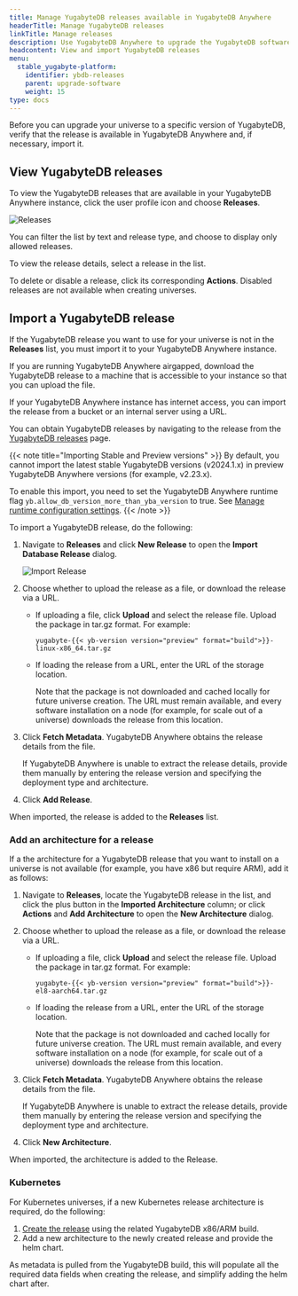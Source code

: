 ```yaml
---
title: Manage YugabyteDB releases available in YugabyteDB Anywhere
headerTitle: Manage YugabyteDB releases
linkTitle: Manage releases
description: Use YugabyteDB Anywhere to upgrade the YugabyteDB software on universes.
headcontent: View and import YugabyteDB releases
menu:
  stable_yugabyte-platform:
    identifier: ybdb-releases
    parent: upgrade-software
    weight: 15
type: docs
---
```


Before you can upgrade your universe to a specific version of YugabyteDB, verify that the release is available in YugabyteDB Anywhere and, if necessary, import it.

## View YugabyteDB releases

To view the YugabyteDB releases that are available in your YugabyteDB Anywhere instance, click the user profile icon and choose **Releases**.

![Releases](/images/yp/releases-list-2024.png)

You can filter the list by text and release type, and choose to display only allowed releases.

To view the release details, select a release in the list.

To delete or disable a release, click its corresponding **Actions**. Disabled releases are not available when creating universes.

## Import a YugabyteDB release

If the YugabyteDB release you want to use for your universe is not in the **Releases** list, you must import it to your YugabyteDB Anywhere instance.

If you are running YugabyteDB Anywhere airgapped, download the YugabyteDB release to a machine that is accessible to your instance so that you can upload the file.

If your YugabyteDB Anywhere instance has internet access, you can import the release from a bucket or an internal server using a URL.

You can obtain YugabyteDB releases by navigating to the release from the [YugabyteDB releases](../../../releases/ybdb-releases/) page.

{{< note title="Importing Stable and Preview versions" >}}
By default, you cannot import the latest stable YugabyteDB versions (v2024.1.x) in preview YugabyteDB Anywhere versions (for example, v2.23.x).

To enable this import, you need to set the YugabyteDB Anywhere runtime flag `yb.allow_db_version_more_than_yba_version` to true. See [Manage runtime configuration settings](../../administer-yugabyte-platform/manage-runtime-config/).
{{< /note >}}

To import a YugabyteDB release, do the following:

1. Navigate to **Releases** and click **New Release** to open the **Import Database Release** dialog.

    ![Import Release](/images/yp/import-releases-2024.png)

1. Choose whether to upload the release as a file, or download the release via a URL.

    - If uploading a file, click **Upload** and select the release file. Upload the package in tar.gz format. For example:

        `yugabyte-{{< yb-version version="preview" format="build">}}-linux-x86_64.tar.gz`

    - If loading the release from a URL, enter the URL of the storage location.

        Note that the package is not downloaded and cached locally for future universe creation. The URL must remain available, and every software installation on a node (for example, for scale out of a universe) downloads the release from this location.

1. Click **Fetch Metadata**. YugabyteDB Anywhere obtains the release details from the file.

    If YugabyteDB Anywhere is unable to extract the release details, provide them manually by entering the release version and specifying the deployment type and architecture.

1. Click **Add Release**.

When imported, the release is added to the **Releases** list.

### Add an architecture for a release

If a the architecture for a YugabyteDB release that you want to install on a universe is not available (for example, you have x86 but require ARM), add it as follows:

1. Navigate to **Releases**, locate the YugabyteDB release in the list, and click the plus button in the **Imported Architecture** column; or click **Actions** and **Add Architecture** to open the **New Architecture** dialog.

1. Choose whether to upload the release as a file, or download the release via a URL.

    - If uploading a file, click **Upload** and select the release file. Upload the package in tar.gz format. For example:

        `yugabyte-{{< yb-version version="preview" format="build">}}-el8-aarch64.tar.gz`

    - If loading the release from a URL, enter the URL of the storage location.

        Note that the package is not downloaded and cached locally for future universe creation. The URL must remain available, and every software installation on a node (for example, for scale out of a universe) downloads the release from this location.

1. Click **Fetch Metadata**. YugabyteDB Anywhere obtains the release details from the file.

    If YugabyteDB Anywhere is unable to extract the release details, provide them manually by entering the release version and specifying the deployment type and architecture.

1. Click **New Architecture**.

When imported, the architecture is added to the Release.

### Kubernetes

For Kubernetes universes, if a new Kubernetes release architecture is required, do the following:

1. [Create the release](#import-a-yugabytedb-release) using the related YugabyteDB x86/ARM build.
1. Add a new architecture to the newly created release and provide the helm chart.

As metadata is pulled from the YugabyteDB build, this will populate all the required data fields when creating the release, and simplify adding the helm chart after.
